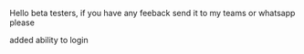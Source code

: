 Hello beta testers, if you have any feeback send it to my teams or whatsapp please

added ability to login
